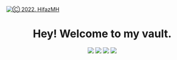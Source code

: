 <a href="https://ibb.co/2h3LLLp"><img src="https://i.ibb.co/qjY4442/Clipart.png" alt="Ⓒ 2022. HifazMH" border="0" align=centre /></a>

<h1 align="center">Hey! Welcome to my vault.
</h1>

<p align="center">
    <a href = "https://www.facebook.com/hifazmh/"><img src="https://img.icons8.com/fluent/48/000000/facebook.png"/></a>
<a href = "https://twitter.com/mhhifazofficial/"><img src="https://img.icons8.com/fluent/48/000000/twitter.png"/></a>
<a href = "https://www.instagram.com/mhhifaz/"><img src="https://img.icons8.com/fluent/48/000000/instagram-new.png"/></a>
<a href = "https://www.youtube.com/channel/@mhhifaz"><img src="https://img.icons8.com/color/48/000000/youtube-play.png"/></a>
</p>
